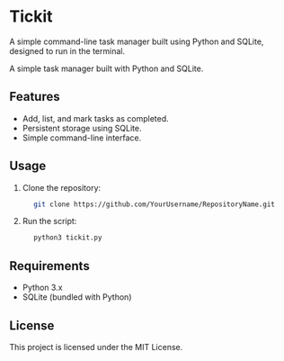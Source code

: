 # Tickit

A simple command-line task manager built using Python and SQLite, designed to run in the terminal.

A simple task manager built with Python and SQLite.

## Features
- Add, list, and mark tasks as completed.
- Persistent storage using SQLite.
- Simple command-line interface.

## Usage
1. Clone the repository:

```bash
      git clone https://github.com/YourUsername/RepositoryName.git
```

2. Run the script:

```bash
      python3 tickit.py
```

## Requirements
- Python 3.x
- SQLite (bundled with Python)

## License
This project is licensed under the MIT License.

